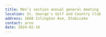 ```yaml
---
title: Men’s section annual general meeting
location: St. George's Golf and Country Club
address: 1668 Islington Ave, Etobicoke
contact: arno
date: 2024-02-16
---
```

